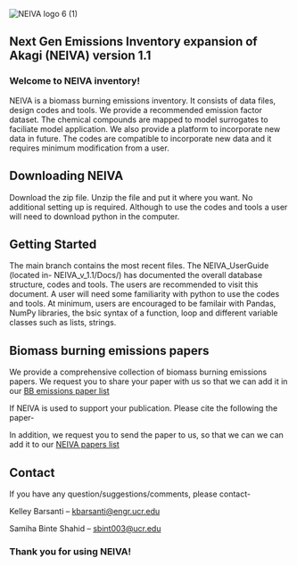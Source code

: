 ![NEIVA logo 6 (1)](https://user-images.githubusercontent.com/99386739/153535888-1af17382-a04f-4b72-a357-039171d48160.png)
## Next Gen Emissions Inventory expansion of Akagi (NEIVA) version 1.1

### Welcome to NEIVA inventory!

NEIVA is a biomass burning emissions inventory. It consists of data files, design codes and tools. We provide a recommended emission factor dataset. The chemical compounds are mapped to model surrogates to faciliate model application. We also provide a platform to incorporate new data in future. The codes are compatible to incorporate new data and it requires minimum modification from a user.

## Downloading NEIVA

Download the zip file. Unzip the file and put it where you want. No additional setting up is required. Although to use the codes and tools a user will need to download python in the computer.

## Getting Started

The main branch contains the most recent files. The NEIVA_UserGuide (located in- NEIVA_v_1.1/Docs/) has documented the overall database structure, codes and tools. The users are recommended to visit this document. A user will need some familiarity with python to use the codes and tools. At minimum, users are encouraged to be familair with Pandas, NumPy libraries, the bsic syntax of a function, loop and different variable classes such as lists, strings.

## Biomass burning emissions papers

We provide a comprehensive collection of biomass burning emissions papers. We request you to share your paper with us so that we can add it in our [BB emissions paper list](https://docs.google.com/spreadsheets/d/1fOjR0u-PTw9Zq8OsoOfMqCC6bINKlpRvfvY_2e1R25o/edit#gid=0)

If NEIVA is used to support your publication. Please cite the following the paper-

In addition, we request you to send the paper to us, so that we can we can add it to our [NEIVA papers list](https://docs.google.com/spreadsheets/d/1uXLA59hYS1TJNgUj3USroiDX7IaCfrBNx_SZjSJkd6Q/edit#gid=0)

## Contact

If you have any question/suggestions/comments, please contact-

Kelley Barsanti – kbarsanti@engr.ucr.edu

Samiha Binte Shahid – sbint003@ucr.edu

### Thank you for using NEIVA!






